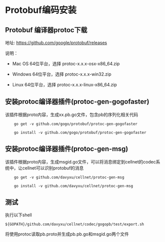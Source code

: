 # Protobuf编码安装

## Protobuf 编译器protoc下载

地址: https://github.com/google/protobuf/releases

说明：
* Mac OS 64位平台，选择 protoc-x.x.x-osx-x86_64.zip

* Windows 64位平台，选择 protoc-x.x.x-win32.zip

* Linux 64位平台，选择 protoc-x.x.x-linux-x86_64.zip


## 安装protoc编译器插件(protoc-gen-gogofaster)

该插件根据proto内容，生成xx.pb.go文件，包含pb的序列化相关代码

```
    go get -v github.com/gogo/protobuf/protoc-gen-gogofaster

    go install -v github.com/gogo/protobuf/protoc-gen-gogofaster
```

## 安装protoc编译器插件(protoc-gen-msg)

该插件根据proto内容，生成msgid.go文件，可以将消息绑定到cellnet的codec系统中，让cellnet可以识别protobuf的消息

```
    go get -v github.com/davyxu/cellnet/protoc-gen-msg

    go install -v github.com/davyxu/cellnet/protoc-gen-msg
```

## 测试

执行以下shell

```
${GOPATH}/github.com/davyxu/cellnet/codec/gogopb/test/export.sh
```

将使用protoc读取pb.proto并生成pb.pb.go和msgid.go两个文件

